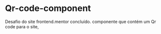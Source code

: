# Qr-code-component
Desafio do site frontend.mentor concluído. componente que contém um Qr code para o site,
